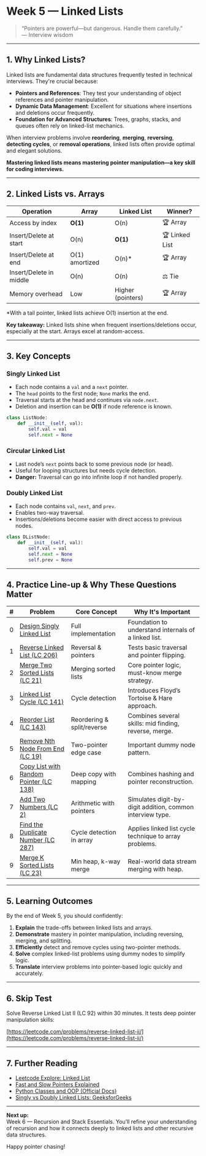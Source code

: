 # Week 5 — Linked Lists

> “Pointers are powerful—but dangerous. Handle them carefully.”\
> — Interview wisdom

---

## 1. Why Linked Lists?

Linked lists are fundamental data structures frequently tested in technical interviews. They're crucial because:

- **Pointers and References**: They test your understanding of object references and pointer manipulation.
- **Dynamic Data Management**: Excellent for situations where insertions and deletions occur frequently.
- **Foundation for Advanced Structures**: Trees, graphs, stacks, and queues often rely on linked-list mechanics.

When interview problems involve **reordering**, **merging**, **reversing**, **detecting cycles**, or **removal operations**, linked lists often provide optimal and elegant solutions.

**Mastering linked lists means mastering pointer manipulation—a key skill for coding interviews.**

---

## 2. Linked Lists vs. Arrays

| Operation               | Array          | Linked List       | Winner?        |
| ----------------------- | -------------- | ----------------- | -------------- |
| Access by index         | **O(1)**       | O(n)              | 🏆 Array       |
| Insert/Delete at start  | O(n)           | **O(1)**          | 🏆 Linked List |
| Insert/Delete at end    | O(1) amortized | O(n)\*            | 🏆 Array       |
| Insert/Delete in middle | O(n)           | O(n)              | ⚖️ Tie         |
| Memory overhead         | Low            | Higher (pointers) | 🏆 Array       |

\*With a tail pointer, linked lists achieve O(1) insertion at the end.

**Key takeaway:** Linked lists shine when frequent insertions/deletions occur, especially at the start. Arrays excel at random-access.

---

## 3. Key Concepts

### Singly Linked List

- Each node contains a `val` and a `next` pointer.
- The `head` points to the first node; `None` marks the end.
- Traversal starts at the head and continues via `node.next`.
- Deletion and insertion can be **O(1)** if node reference is known.

```python
class ListNode:
    def __init__(self, val):
        self.val = val
        self.next = None
```

### Circular Linked List

- Last node’s `next` points back to some previous node (or head).
- Useful for looping structures but needs cycle detection.
- **Danger:** Traversal can go into infinite loop if not handled properly.

### Doubly Linked List

- Each node contains `val`, `next`, and `prev`.
- Enables two-way traversal.
- Insertions/deletions become easier with direct access to previous nodes.

```python
class DListNode:
    def __init__(self, val):
        self.val = val
        self.next = None
        self.prev = None
```

---

## 4. Practice Line-up & Why These Questions Matter

| # | Problem                                                                                                | Core Concept               | Why It's Important                                        |
| - | ------------------------------------------------------------------------------------------------------ | -------------------------- | --------------------------------------------------------- |
| 0 | [Design Singly Linked List](https://leetcode.com/problems/design-linked-list/)                         | Full implementation        | Foundation to understand internals of a linked list.      |
| 1 | [Reverse Linked List (LC 206)](https://leetcode.com/problems/reverse-linked-list/)                     | Reversal & pointers        | Tests basic traversal and pointer flipping.               |
| 2 | [Merge Two Sorted Lists (LC 21)](https://leetcode.com/problems/merge-two-sorted-lists/)                | Merging sorted lists       | Core pointer logic, must-know merge strategy.             |
| 3 | [Linked List Cycle (LC 141)](https://leetcode.com/problems/linked-list-cycle/)                         | Cycle detection            | Introduces Floyd’s Tortoise & Hare approach.              |
| 4 | [Reorder List (LC 143)](https://leetcode.com/problems/reorder-list/)                                   | Reordering & split/reverse | Combines several skills: mid finding, reverse, merge.     |
| 5 | [Remove Nth Node From End (LC 19)](https://leetcode.com/problems/remove-nth-node-from-end-of-list/)    | Two-pointer edge case      | Important dummy node pattern.                             |
| 6 | [Copy List with Random Pointer (LC 138)](https://leetcode.com/problems/copy-list-with-random-pointer/) | Deep copy with mapping     | Combines hashing and pointer reconstruction.              |
| 7 | [Add Two Numbers (LC 2)](https://leetcode.com/problems/add-two-numbers/)                               | Arithmetic with pointers   | Simulates digit-by-digit addition, common interview type. |
| 8 | [Find the Duplicate Number (LC 287)](https://leetcode.com/problems/find-the-duplicate-number/)         | Cycle detection in array   | Applies linked list cycle technique to array problems.    |
| 9 | [Merge K Sorted Lists (LC 23)](https://leetcode.com/problems/merge-k-sorted-lists/)                    | Min heap, k-way merge      | Real-world data stream merging with heap.                 |

---

## 5. Learning Outcomes

By the end of Week 5, you should confidently:

1. **Explain** the trade-offs between linked lists and arrays.
2. **Demonstrate** mastery in pointer manipulation, including reversing, merging, and splitting.
3. **Efficiently** detect and remove cycles using two-pointer methods.
4. **Solve** complex linked-list problems using dummy nodes to simplify logic.
5. **Translate** interview problems into pointer-based logic quickly and accurately.

---

## 6. Skip Test

Solve Reverse Linked List II (LC 92) within 30 minutes. It tests deep pointer manipulation skills:

[https://leetcode.com/problems/reverse-linked-list-ii/](https://leetcode.com/problems/reverse-linked-list-ii/)

---

## 7. Further Reading

- [Leetcode Explore: Linked List](https://leetcode.com/explore/learn/card/linked-list/)
- [Fast and Slow Pointers Explained](https://medium.com/@smathur0901/slow-and-fast-pointer-pattern-floyds-cycle-detection-algorithm-6995df2753b1)
- [Python Classes and OOP (Official Docs)](https://docs.python.org/3/tutorial/classes.html)
- [Singly vs Doubly Linked Lists: GeeksforGeeks](https://www.geeksforgeeks.org/doubly-linked-list/)

---

**Next up:**\
Week 6 — Recursion and Stack Essentials. You’ll refine your understanding of recursion and how it connects deeply to linked lists and other recursive data structures.

Happy pointer chasing!

